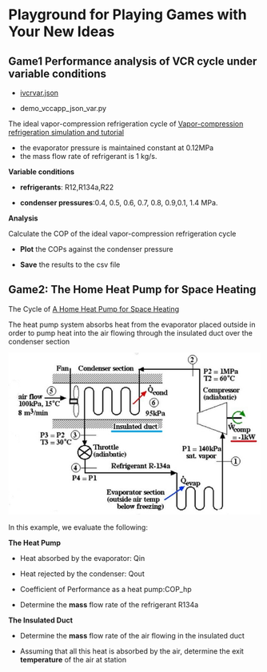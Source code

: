# Playground for Playing Games with Your New Ideas

## Game1 Performance analysis of VCR cycle under variable conditions

* [ivcrvar.json](./jsonmodel/ivcrvar.json) 

* demo_vccapp_json_var.py

The ideal vapor-compression refrigeration cycle of [Vapor-compression refrigeration simulation and tutorial](https://peer.asee.org/vapor-compression-refrigeration-simulation-and-tutorial.pdf)

* the evaporator pressure is maintained constant at 0.12MPa
* the mass flow rate of refrigerant is 1 kg/s.

**Variable conditions**

* **refrigerants**: R12,R134a,R22

* **condenser pressures**:0.4, 0.5, 0.6, 0.7, 0.8, 0.9,0.1, 1.4 MPa.

**Analysis**

Calculate the COP of the ideal vapor-compression refrigeration cycle 

* **Plot** the COPs against the condenser pressure

* **Save** the results to the csv file

## Game2: The Home Heat Pump for Space Heating

The Cycle of [A Home Heat Pump for Space Heating](https://www.ohio.edu/mechanical/thermo/Intro/Chapt.1_6/refrigerator/heatpump.html)

The heat pump system absorbs heat from the evaporator placed outside in order to pump heat into the air flowing through the insulated duct over the condenser section

![ohio_48](./img/ohio_48.jpg)

In this example, we evaluate the following:

**The Heat Pump**

* Heat absorbed by the evaporator: Qin

* Heat rejected by the condenser: Qout

* Coefficient of Performance as a heat pump:COP_hp

* Determine the **mass** flow rate of the refrigerant R134a

**The Insulated Duct**

* Determine the **mass** flow rate of the air flowing in the insulated duct

* Assuming that all this heat is absorbed by the air, determine the exit **temperature** of the air at station


